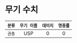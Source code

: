 # 무기 수치
| `분류` | `무기 이름` | `데미지` | `명중률` |
| :---: | :---: | :---: | :---: |
| `권총` | USP | 0 | 0 |
